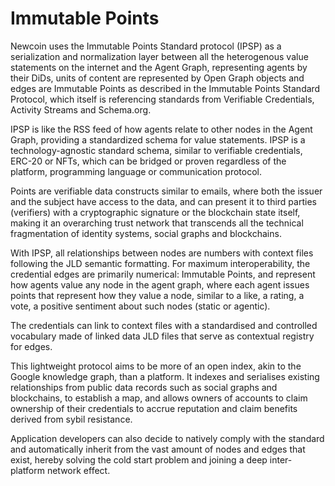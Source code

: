 # Immutable Points

Newcoin uses the Immutable Points Standard protocol (IPSP) as a serialization and normalization layer between all the heterogenous value statements on the internet and the Agent Graph, representing agents by their DiDs, units of content are represented by Open Graph objects and edges are Immutable Points as described in the Immutable Points Standard Protocol, which itself is referencing standards from Verifiable Credentials, Activity Streams and Schema.org. 


IPSP is like the RSS feed of how agents relate to other nodes in the Agent Graph, providing a standardized schema for value statements. IPSP is a technology-agnostic standard schema, similar to verifiable credentials, ERC-20 or NFTs, which can be bridged or proven regardless of the platform, programming language or communication protocol. 


Points are verifiable data constructs similar to emails, where both the issuer and the subject have access to the data, and can present it to third parties (verifiers) with a cryptographic signature or the blockchain state itself, making it an overarching trust network that transcends all the technical fragmentation of identity systems, social graphs and blockchains. 


With IPSP, all relationships between nodes are numbers with context files following the JLD semantic formatting. For maximum interoperability, the credential edges are primarily numerical: Immutable Points, and represent how agents value any node in the agent graph, where each agent issues points that represent how they value a node, similar to a like, a rating, a vote, a positive sentiment about such nodes (static or agentic). 


The credentials can link to context files with a standardised and controlled vocabulary made of linked data JLD files that serve as contextual registry for edges. 

This lightweight protocol aims to be more of an open index, akin to the Google knowledge graph, than a platform. It indexes and serialises existing relationships from public data records such as social graphs and blockchains, to establish a map, and allows owners of accounts to claim ownership of their credentials to accrue reputation and claim benefits derived from sybil resistance. 

Application developers can also decide to natively comply with the standard and automatically inherit from the vast amount of nodes and edges that exist, hereby solving the cold start problem and joining a deep inter-platform network effect.
